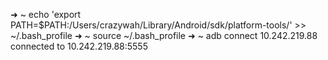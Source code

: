 ➜  ~ echo 'export PATH=$PATH:/Users/crazywah/Library/Android/sdk/platform-tools/' >> ~/.bash_profile
➜  ~ source ~/.bash_profile
➜  ~ adb connect 10.242.219.88
connected to 10.242.219.88:5555
